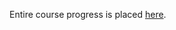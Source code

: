 Entire course progress is placed [here](https://github.com/98Miquelle11/my-certificates/tree/main/CCST%20(Cisco%20Certified%20Support%20%20Technicians)/Junior%20Cybersecurity%20Analyst%20Career%20Path).
